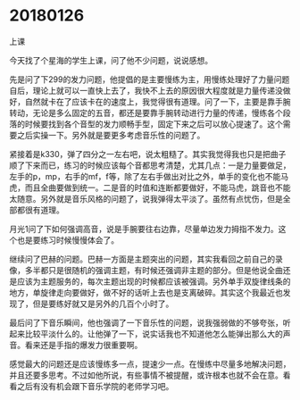 # 20180126

上课

今天找了个星海的学生上课，问了他不少问题，说说感想。

先是问了下299的发力问题，他提倡的是主要慢练为主，用慢练处理好了力量问题自后，理论上就可以一直快上去了，我快不上去的原因很大程度就是力量传递没做好，自然就卡在了应该卡在的速度上，我觉得很有道理。问了一下，主要是靠手腕转动，无论是多么固定的五音，都还是要靠手腕转动进行力量的传递，慢练各个段落的时候要找到各个音型的发力顺畅手型，固定下来之后可以放心提速了。这个需要之后实操一下。另外就是要更多考虑音乐性的问题了。

紧接着是k330，弹了四分之一左右吧，说太粗糙了。其实我觉得我也只是把曲子顺了下来而已，练习的时候应该每个音都思考清楚，尤其几点：一是力量要做足，左手的p，mp，右手的mf，f等，除了左右手做出对比之外，单手的变化也不能马虎，而且全曲要做到统一。二是音的时值和连断都要做好，不能马虎，跳音也不能太随意。另外就是音乐风格的问题了，说我弹得太平淡了。虽然有点忧伤，但是全部都很有道理。

月光1问了下如何强调高音，说是手腕要往右边靠，尽量单边发力拇指不发力。这个也是要练习时候慢慢体会了。

继续问了巴赫的问题。巴赫一方面是主题突出的问题，其实我看回之前自己的录像，多半都只是很随机的强调主题，有时候还强调非主题的部分。但是他说全曲还是应该为主题服务的，每次主题出现的时候都应该被强调。另外单手双旋律线条的地方，单旋律走向要做好，做不好的话听上去也是支离破碎。其实这个我最近也发现了，但是要练好就又是另外的几百个小时了。

最后问了下音乐瞬间，他也强调了一下音乐性的问题，说我强弱做的不够夸张，听起来比较平淡什么的。让他弹了一下，说实话我也不知道他怎么能弹出那么大的声音。看来还是手指的爆发力很重要啊。

感觉最大的问题还是应该慢练多一点，提速少一点。在慢练中尽量多地解决问题，并且还要多思考。不过如他所说，有些事情不被提醒，或许根本也就不会在意。看看之后有没有机会跟下音乐学院的老师学习吧。
